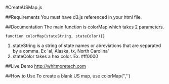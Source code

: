 #CreateUSMap.js 

##Requirements
You must have d3.js referenced in your html file.

##Documentation
The main function is colorMap which takes 2 parameters.

`function colorMap(stateString, stateColor){}`

1. stateString is a string of state names or abreviations that are separated by a comma. Ex 'al, Alaska, tx, North Carolina'
2. stateColor takes a hex color. Ex. #ff0000

##Live Demo
http://whitmoretech.com

##How to Use
To create a blank US map, use colorMap('','')

